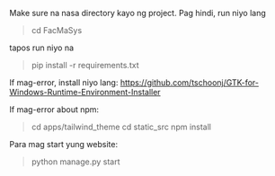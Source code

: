 Make sure na nasa directory kayo ng project. Pag hindi, run niyo lang
> cd FacMaSys

tapos run niyo na
> pip install -r requirements.txt

If mag-error, install niyo lang:
https://github.com/tschoonj/GTK-for-Windows-Runtime-Environment-Installer

If mag-error about npm:
> cd apps/tailwind_theme
> cd static_src
> npm install

Para mag start yung website:
> python manage.py start


